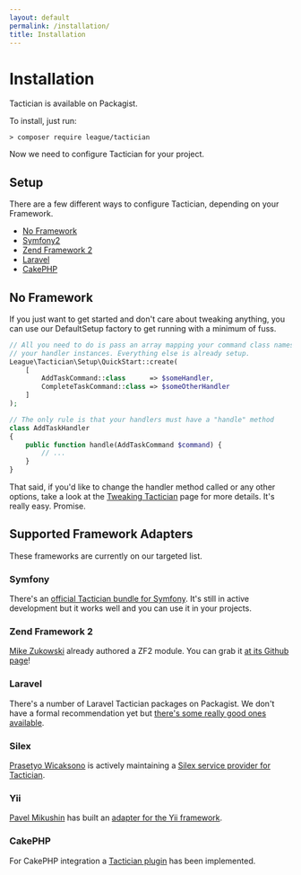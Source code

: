 ```yaml
---
layout: default
permalink: /installation/
title: Installation
---
```


# Installation

Tactician is available on Packagist.

To install, just run:

    > composer require league/tactician

Now we need to configure Tactician for your project.

## Setup
There are a few different ways to configure Tactician, depending on your Framework.

- [No Framework](#no-framework)
- [Symfony2](#symfony2)
- [Zend Framework 2](#zend-framework-2)
- [Laravel](#laravel)
- [CakePHP](#cakephp)

## No Framework

If you just want to get started and don't care about tweaking anything, you can use our DefaultSetup factory to get running with a minimum of fuss.

~~~ php
// All you need to do is pass an array mapping your command class names to
// your handler instances. Everything else is already setup.
League\Tactician\Setup\QuickStart::create(
    [
        AddTaskCommand::class      => $someHandler,
        CompleteTaskCommand::class => $someOtherHandler
    ]
);

// The only rule is that your handlers must have a "handle" method
class AddTaskHandler
{
    public function handle(AddTaskCommand $command) {
        // ...
    }
}
~~~

That said, if you'd like to change the handler method called or any other options, take a look at the [Tweaking Tactician](/tweaking-tactician) page for more details. It's really easy. Promise.

## Supported Framework Adapters
These frameworks are currently on our targeted list.

### Symfony
There's an [official Tactician bundle for Symfony](https://github.com/thephpleague/tactician-bundle). It's still in active development but it works well and you can use it in your projects.

### Zend Framework 2
[Mike Zukowski](https://github.com/mikemix) already authored a ZF2 module. You can grab it [at its Github page](https://github.com/mikemix/TacticianModule)!

### Laravel
There's a number of Laravel Tactician packages on Packagist. We don't have a formal recommendation yet but [there's some really good ones available](https://packagist.org/search/?q=laravel%20tactician).

### Silex
[Prasetyo Wicaksono](https://github.com/Atriedes) is actively maintaining a [Silex service provider for Tactician](https://github.com/Atriedes/tactician-service-provider).

### Yii
[Pavel Mikushin](https://github.com/pavelmics) has built an [adapter for the Yii framework](https://github.com/pavelmics/YiiTactician).

### CakePHP
For CakePHP integration a [Tactician plugin](https://github.com/robotusers/cakephp-tactician) has been implemented.
